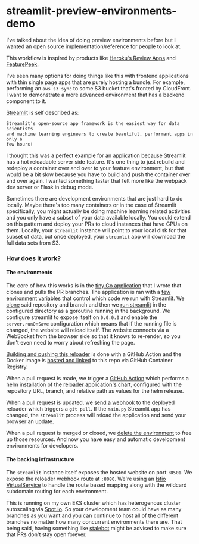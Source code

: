 # streamlit-preview-environments-demo

I've talked about the idea of doing preview environments before but I wanted an
open source implementation/reference for people to look at.

This workflow is inspired by products like [Heroku's Review
Apps](https://devcenter.heroku.com/articles/github-integration-review-apps) and
[FeaturePeek](https://featurepeek.com/).

I've seen many options for doing things like this with frontend applications
with thin single page apps that are purely hosting a bundle. For example,
performing an `aws s3 sync` to some S3 bucket that's fronted by CloudFront. I
want to demonstrate a more advanced environment that has a backend component to
it.

[Streamlit](https://www.streamlit.io/) is self described as:

```
Streamlit’s open-source app framework is the easiest way for data scientists
and machine learning engineers to create beautiful, performant apps in only a
few hours!
```

I thought this was a perfect example for an application because Streamlit has a
hot reloadable server side feature. It's one thing to just rebuild and redeploy
a container over and over to your feature environment, but that would be a bit
slow because you have to build and push the container over and over again. I
wanted something faster that felt more like the webpack dev server or Flask in
debug mode.

Sometimes there are development environments that are just hard to do locally.
Maybe there's too many containers or in the case of Streamlit specifically, you
might actually be doing machine learning related activities and you only have a
subset of your data available locally. You could extend on this pattern and
deploy your PRs to cloud instances that have GPUs on them. Locally, your
`streamlit` instance will point to your local disk for that subset of data, but
once deployed, your `streamlit` app will download the full data sets from S3.

### How does it work?

#### The environments

The core of how this works is in the [tiny Go
application](cmd/reloader/main.go) that I wrote that clones and pulls the PR
branches. The application is ran with a [few environment
variables](https://github.com/abatilo/streamlit-preview-environments-demo/blob/836712b39f5123e6c4a6c36d6593c2a297ac23dd/cmd/reloader/main.go#L17-L22)
that control which code we run with Streamlit. We
[clone](https://github.com/abatilo/streamlit-preview-environments-demo/blob/836712b39f5123e6c4a6c36d6593c2a297ac23dd/cmd/reloader/main.go#L53-L57)
said repository and branch and then we [run
streamlit](https://github.com/abatilo/streamlit-preview-environments-demo/blob/836712b39f5123e6c4a6c36d6593c2a297ac23dd/cmd/reloader/main.go#L90)
in the configured directory as a goroutine running in the background. We
configure streamlit to expose itself on `0.0.0.0` and enable the
`server.runOnSave` configuration which means that if the running file is
changed, the website will reload itself. The website connects via a WebSocket
from the browser side so that it knows to re-render, so you don't even need to
worry about refreshing the page.

[Building and pushing this reloader](./.github/workflows/reloader.yml) is done
with a GitHub Action and the Docker image is [hosted and
linked](https://github.com/users/abatilo/packages/container/package/streamlit-reloader)
to this repo via GitHub Container Registry.

When a pull request is made, we trigger a [GitHub
Action](./.github/workflows/pr_opened.yml) which performs a helm installation
of the [reloader application's chart](./deployments/chart/), configured with
the repository URL, branch, and relative path as values for the helm release.

When a pull request is updated, we [send a
webhook](./.github/workflows/pr_updated.yml) to the deployed reloader which
triggers a `git pull`. If the `main.py` Streamlit app has changed, the
`streamlit` process will reload the application and send your browser an
update.

When a pull request is merged or closed, we [delete the
environment](./.github/workflows/pr_closed.yml) to free up those resources. And
now you have easy and automatic development environments for developers.

#### The backing infrastructure

The `streamlit` instance itself exposes the hosted website on port `:8501`. We
expose the reloader webhook route at `:8080`. We're using an [Istio
VirtualService](https://github.com/abatilo/streamlit-preview-environments-demo/blob/836712b39f5123e6c4a6c36d6593c2a297ac23dd/deployments/chart/templates/virtualservice.yaml#L13-L26)
to handle the route based mapping along with the wildcard subdomain routing for
each environment.

This is running on my own EKS cluster which has heterogenous cluster
autoscaling via [Spot.io](https://spot.io/). So your development team could
have as many branches as you want and you can continue to host all of the
different branches no matter how many concurrent environments there are. That
being said, having something like [stalebot](https://github.com/apps/stale)
might be advised to make sure that PRs don't stay open forever.
